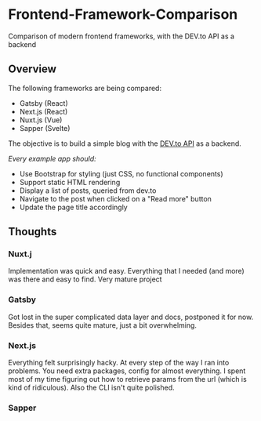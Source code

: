 # Frontend-Framework-Comparison
Comparison of modern frontend frameworks, with the DEV.to API as a backend

## Overview

The following frameworks are being compared:
- Gatsby (React)
- Next.js (React)
- Nuxt.js (Vue)
- Sapper (Svelte)

The objective is to build a simple blog with the [DEV.to API](https://docs.dev.to/api/) as a backend. 

*Every example app should:*
- Use Bootstrap for styling (just CSS, no functional components)
- Support static HTML rendering
- Display a list of posts, queried from dev.to
- Navigate to the post when clicked on a "Read more" button
- Update the page title accordingly

## Thoughts

### Nuxt.j

Implementation was quick and easy. Everything that I needed (and more) was there and easy to find. Very mature project

### Gatsby 

Got lost in the super complicated data layer and docs, postponed it for now. Besides that, seems quite mature, just a bit overwhelming.

### Next.js

Everything felt surprisingly hacky. At every step of the way I ran into problems. You need extra packages, config for almost everything. I spent most of my time figuring out how to retrieve params from the url (which is kind of ridiculous). Also the CLI isn't quite polished.


### Sapper
